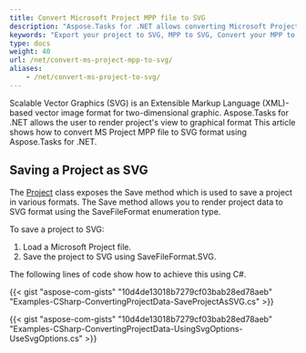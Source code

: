 ```yaml
---
title: Convert Microsoft Project MPP file to SVG
description: "Aspose.Tasks for .NET allows converting Microsoft Project (MPP) to SVG."
keywords: "Export your project to SVG, MPP to SVG, Convert your MPP to SVG, Convert Microsoft Project to SVG, convert MPP to SVG, save project data to SVG, Aspose.Tasks, C#"
type: docs
weight: 40
url: /net/convert-ms-project-mpp-to-svg/
aliases: 
    - /net/convert-ms-project-to-svg/
---
```


Scalable Vector Graphics (SVG) is an Extensible Markup Language (XML)-based vector image format for two-dimensional graphic. Aspose.Tasks for .NET allows the user to render project's view to graphical format This article shows how to convert MS Project MPP file to SVG format using Aspose.Tasks for .NET.

## **Saving a Project as SVG**
The [Project](https://reference.aspose.com/tasks/net/aspose.tasks/project) class exposes the Save method which is used to save a project in various formats. The Save method allows you to render project data to SVG format using the SaveFileFormat enumeration type.

To save a project to SVG:

1. Load a Microsoft Project file.
2. Save the project to SVG using SaveFileFormat.SVG.

The following lines of code show how to achieve this using C#.

{{< gist "aspose-com-gists" "10d4de13018b7279cf03bab28ed78aeb" "Examples-CSharp-ConvertingProjectData-SaveProjectAsSVG.cs" >}}

{{< gist "aspose-com-gists" "10d4de13018b7279cf03bab28ed78aeb" "Examples-CSharp-ConvertingProjectData-UsingSvgOptions-UseSvgOptions.cs" >}}
